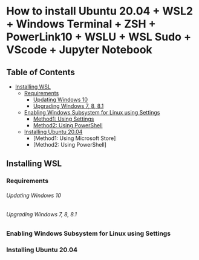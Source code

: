 # How to install Ubuntu 20.04 + WSL2 + Windows Terminal + ZSH + PowerLink10 + WSLU + WSL Sudo + VScode + Jupyter Notebook
## **Table of Contents**
- [Installing WSL](#Installing-WSL)
  - [Requirements](#Requirements)
    - [Updating Windows 10](#Updating-Windows-10)
    - [Upgrading Windows 7, 8, 8.1](#Upgrading-Windows-7,-8,-8.1)
  - [Enabling Windows Subsystem for Linux using Settings](#Enabling-Windows-Subsystem-for-Linux-using-Settings)
    - [Method1: Using Settings](#Method1:-Using-Settings)
    - [Method2: Using PowerShell](#Method2:_Using_PowerShell)
  - [Installing Ubuntu 20.04](#Installing-Ubuntu-20.04)
    - [Method1: Using Microsoft Store]
    - [Method2: Using PowerShell]
    
## Installing WSL
### Requirements


###### Updating Windows 10

###### Upgrading Windows 7, 8, 8.1

### Enabling Windows Subsystem for Linux using Settings
### Installing Ubuntu 20.04
## 
